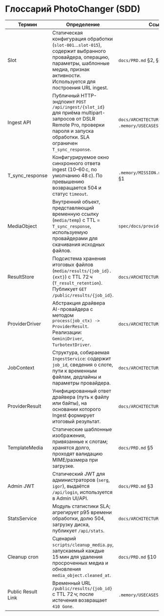 # Глоссарий PhotoChanger (SDD)

| Термин | Определение | Ссылки |
|--------|-------------|--------|
| Slot | Статическая конфигурация обработки (`slot-001`…`slot-015`), содержит выбранного провайдера, операцию, параметры, шаблонные медиа, признак активности. Используется для построения URL ingest. | `docs/PRD.md` §2, §4 |
| Ingest API | Публичный HTTP-эндпоинт `POST /api/ingest/{slot_id}` для приёма multipart-запросов от DSLR Remote Pro, проверки пароля и запуска обработки. SLA ограничен `T_sync_response`. | `docs/ARCHITECTURE.md` §3, `.memory/USECASES.md` UC2 |
| T_sync_response | Конфигурируемое окно синхронного ответа ingest (10–60 с, по умолчанию 48 с). По превышению возвращается 504 и статус `timeout`. | `.memory/MISSION.md`, `docs/PRD.md` §1 |
| MediaObject | Внутренний объект, представляющий временную ссылку (`media/temp`) с TTL = `T_sync_response`, используемую провайдерами для скачивания исходных файлов. | `spec/docs/providers/turbotext.md` |
| ResultStore | Подсистема хранения итоговых файлов (`media/results/{job_id}.{ext}`) с TTL 72 ч (`T_result_retention`). Публикует `GET /public/results/{job_id}`. | `docs/ARCHITECTURE.md` §4 |
| ProviderDriver | Абстракция драйвера AI-провайдера с методом `process(job_ctx) -> ProviderResult`. Реализации: `GeminiDriver`, `TurbotextDriver`. | `docs/ARCHITECTURE.md` §5 |
| JobContext | Структура, собираемая `IngestService`: содержит `job_id`, сведения о слоте, пути к временным файлам, дедлайны и параметры провайдера. | `docs/ARCHITECTURE.md` §3 |
| ProviderResult | Унифицированный ответ драйвера (путь к файлу или байты), на основании которого Ingest формирует итоговый результат. | `docs/ARCHITECTURE.md` §5 |
| TemplateMedia | Статические шаблонные изображения, привязанные к слотам; хранятся долго, проходят валидацию MIME/размера при загрузке. | `docs/PRD.md` §5 |
| Admin JWT | Статический JWT для администраторов (`serg`, `igor`), выдаётся `/api/login`, используется в Admin UI/API. | `docs/PRD.md` §3 |
| StatsService | Модуль статистики SLA; агрегирует p95 времени обработки, долю 504, загрузку диска, публикует `/api/stats`. | `docs/ARCHITECTURE.md` §6 |
| Cleanup cron | Сценарий `scripts/cleanup_media.py`, запускаемый каждые 15 мин для удаления просроченных медиа и обновления `media_object.cleaned_at`. | `docs/PRD.md` §10 |
| Public Result Link | Временный URL `/public/results/{job_id}` с TTL 72 ч; после истечения возвращает `410 Gone`. | `.memory/USECASES.md` UC4 |
